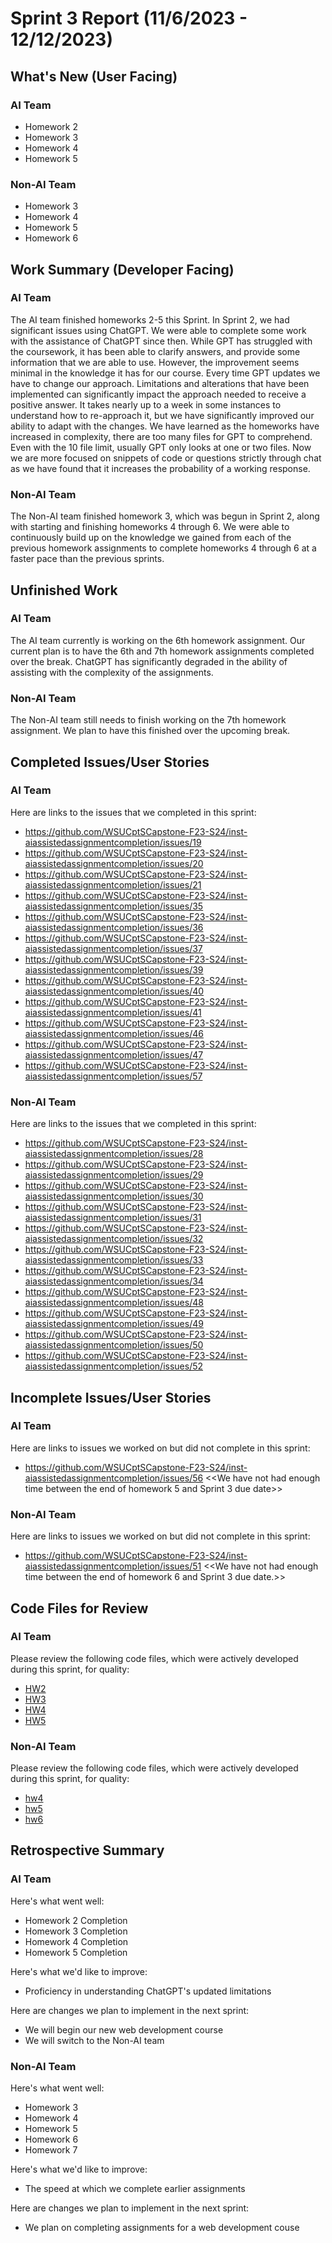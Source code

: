 # Sprint 3 Report (11/6/2023 - 12/12/2023)

## What's New (User Facing)
### AI Team
 * Homework 2
 * Homework 3
 * Homework 4
 * Homework 5

### Non-AI Team
 * Homework 3 
 * Homework 4
 * Homework 5
 * Homework 6

## Work Summary (Developer Facing)
### AI Team
The AI team finished homeworks 2-5 this Sprint. In Sprint 2, we had significant issues using ChatGPT. We were able to complete some work with the assistance of ChatGPT since then. While GPT has struggled with the coursework, it has been able to clarify answers, and provide some information that we are able to use. However, the improvement seems  minimal in the knowledge it has for our course. Every time GPT updates we have to change our approach. Limitations and alterations that have been implemented can significantly impact the approach needed to receive a positive answer. It takes nearly up to a week in some instances to understand how to re-approach it, but we have significantly improved our ability to adapt with the changes. We have learned as the homeworks have increased in complexity, there are too many files for GPT to comprehend. Even with the 10 file limit, usually GPT only looks at one or two files. Now we are more focused on snippets of code or questions strictly through chat as we have found that it increases the probability of a working response. 

### Non-AI Team
The Non-AI team finished homework 3, which was begun in Sprint 2, along with starting and finishing homeworks 4 through 6. We were able to continuously build up on the knowledge we gained from each of the previous homework assignments to complete homeworks 4 through 6 at a faster pace than the previous sprints. 

## Unfinished Work
### AI Team
The AI team currently is working on the 6th homework assignment. Our current plan is to have the 6th and 7th homework assignments completed over the break. ChatGPT has significantly degraded in the ability of assisting with the complexity of the assignments. 

### Non-AI Team
The Non-AI team still needs to finish working on the 7th homework assignment. We plan to have this finished over the upcoming break.

## Completed Issues/User Stories
### AI Team
Here are links to the issues that we completed in this sprint:

 * https://github.com/WSUCptSCapstone-F23-S24/inst-aiassistedassignmentcompletion/issues/19
 * https://github.com/WSUCptSCapstone-F23-S24/inst-aiassistedassignmentcompletion/issues/20
 * https://github.com/WSUCptSCapstone-F23-S24/inst-aiassistedassignmentcompletion/issues/21
 * https://github.com/WSUCptSCapstone-F23-S24/inst-aiassistedassignmentcompletion/issues/35
 * https://github.com/WSUCptSCapstone-F23-S24/inst-aiassistedassignmentcompletion/issues/36
 * https://github.com/WSUCptSCapstone-F23-S24/inst-aiassistedassignmentcompletion/issues/37
 * https://github.com/WSUCptSCapstone-F23-S24/inst-aiassistedassignmentcompletion/issues/39
 * https://github.com/WSUCptSCapstone-F23-S24/inst-aiassistedassignmentcompletion/issues/40
 * https://github.com/WSUCptSCapstone-F23-S24/inst-aiassistedassignmentcompletion/issues/41
 * https://github.com/WSUCptSCapstone-F23-S24/inst-aiassistedassignmentcompletion/issues/46
 * https://github.com/WSUCptSCapstone-F23-S24/inst-aiassistedassignmentcompletion/issues/47
 * https://github.com/WSUCptSCapstone-F23-S24/inst-aiassistedassignmentcompletion/issues/57



### Non-AI Team
Here are links to the issues that we completed in this sprint:

 * https://github.com/WSUCptSCapstone-F23-S24/inst-aiassistedassignmentcompletion/issues/28
 * https://github.com/WSUCptSCapstone-F23-S24/inst-aiassistedassignmentcompletion/issues/29
 * https://github.com/WSUCptSCapstone-F23-S24/inst-aiassistedassignmentcompletion/issues/30
 * https://github.com/WSUCptSCapstone-F23-S24/inst-aiassistedassignmentcompletion/issues/31
 * https://github.com/WSUCptSCapstone-F23-S24/inst-aiassistedassignmentcompletion/issues/32
 * https://github.com/WSUCptSCapstone-F23-S24/inst-aiassistedassignmentcompletion/issues/33
 * https://github.com/WSUCptSCapstone-F23-S24/inst-aiassistedassignmentcompletion/issues/34
 * https://github.com/WSUCptSCapstone-F23-S24/inst-aiassistedassignmentcompletion/issues/48
 * https://github.com/WSUCptSCapstone-F23-S24/inst-aiassistedassignmentcompletion/issues/49
 * https://github.com/WSUCptSCapstone-F23-S24/inst-aiassistedassignmentcompletion/issues/50
 * https://github.com/WSUCptSCapstone-F23-S24/inst-aiassistedassignmentcompletion/issues/52
 
 ## Incomplete Issues/User Stories
 ### AI Team
 Here are links to issues we worked on but did not complete in this sprint:
 
 * https://github.com/WSUCptSCapstone-F23-S24/inst-aiassistedassignmentcompletion/issues/56 <<We have not had enough time between the end of homework 5 and Sprint 3 due date>>
 

 ### Non-AI Team
 Here are links to issues we worked on but did not complete in this sprint:
 
 * https://github.com/WSUCptSCapstone-F23-S24/inst-aiassistedassignmentcompletion/issues/51 <<We have not had enough time between the end of homework 6 and Sprint 3 due date.>>


## Code Files for Review
### AI Team
Please review the following code files, which were actively developed during this sprint, for quality:
 * [HW2](https://github.com/WSUCptSCapstone-F23-S24/inst-aiassistedassignmentcompletion/tree/AI/hw2)
 * [HW3](https://github.com/WSUCptSCapstone-F23-S24/inst-aiassistedassignmentcompletion/tree/AI/HW3)
 * [HW4](https://github.com/WSUCptSCapstone-F23-S24/inst-aiassistedassignmentcompletion/tree/AI/HW4)
 * [HW5](https://github.com/WSUCptSCapstone-F23-S24/inst-aiassistedassignmentcompletion/tree/AI/HW5)

### Non-AI Team
Please review the following code files, which were actively developed during this sprint, for quality:
 * [hw4](https://github.com/WSUCptSCapstone-F23-S24/inst-aiassistedassignmentcompletion/tree/Non-AI/hw4)
 * [hw5]([https://github.com/your_repo/file_extension](https://github.com/WSUCptSCapstone-F23-S24/inst-aiassistedassignmentcompletion/tree/Non-AI/hw5/hw5))
 * [hw6]([https://github.com/your_repo/file_extension](https://github.com/WSUCptSCapstone-F23-S24/inst-aiassistedassignmentcompletion/tree/Non-AI/hw6))
 
## Retrospective Summary
### AI Team
Here's what went well:
  * Homework 2 Completion
  * Homework 3 Completion
  * Homework 4 Completion
  * Homework 5 Completion
 
Here's what we'd like to improve:
   * Proficiency in understanding ChatGPT's updated limitations 
  
Here are changes we plan to implement in the next sprint:
   * We will begin our new web development course
   * We will switch to the Non-AI team
### Non-AI Team
Here's what went well:
  * Homework 3
  * Homework 4
  * Homework 5
  * Homework 6
  * Homework 7
 
Here's what we'd like to improve:
   * The speed at which we complete earlier assignments
  
Here are changes we plan to implement in the next sprint:
   * We plan on completing assignments for a web development couse

